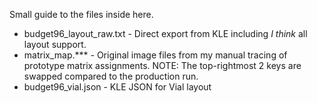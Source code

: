 Small guide to the files inside here.
 - budget96_layout_raw.txt - Direct export from KLE including *I think* all layout support.
 - matrix_map.*** - Original image files from my manual tracing of prototype matrix assignments. NOTE: The top-rightmost 2 keys are swapped compared to the production run.
 - budget96_vial.json - KLE JSON for Vial layout
